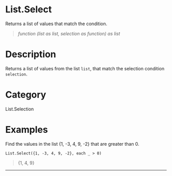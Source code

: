 ﻿# List.Select
Returns a list of values that match the condition.
> _function (list as list, selection as function) as list_
# Description 
Returns a list of values from the list <code>list</code>, that match the selection condition <code>selection</code>.
# Category 
List.Selection
# Examples 
Find the values in the list {1, -3, 4, 9, -2} that are greater than 0.
```
List.Select({1, -3, 4, 9, -2}, each _ > 0) 
```
> {1, 4, 9}
***
